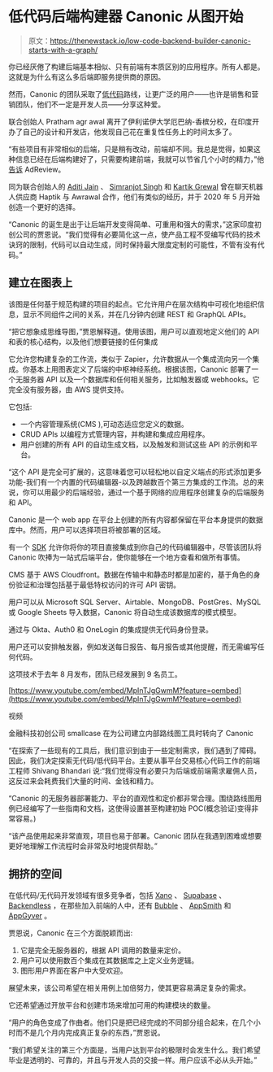 # 低代码后端构建器 Canonic 从图开始

> 原文：<https://thenewstack.io/low-code-backend-builder-canonic-starts-with-a-graph/>

你已经厌倦了构建后端基本相似、只有前端有本质区别的应用程序。所有人都是。这就是为什么有这么多后端即服务提供商的原因。

然而，Canonic 的团队采取了[低代码](https://thenewstack.io/using-apis-with-low-code-tools-9-best-practices/)路线，让更广泛的用户——也许是销售和营销团队，他们不一定是开发人员——分享这种爱。

联合创始人 Pratham agr awal 离开了伊利诺伊大学厄巴纳-香槟分校，在印度开办了自己的设计和开发店，他发现自己花在重复性任务上的时间太多了。

“有些项目有非常相似的后端，只是稍有改动，前端却不同。我总是觉得，如果这种信息已经在后端构建好了，只需要构建前端，我就可以节省几个小时的精力，”他[告诉](https://www.theadreview.com/meet-pratham-agrawal/) AdReview。

同为联合创始人的 [Aditi Jain](https://www.linkedin.com/in/aditi-jain-001b766b/?originalSubdomain=in) 、 [Simranjot Singh](https://www.linkedin.com/in/iamsimranjot/?originalSubdomain=in) 和 [Kartik Grewal](https://www.linkedin.com/in/kartikgrewal/?originalSubdomain=in) 曾在聊天机器人供应商 Haptik 与 Awrawal 合作，他们有类似的经历，并于 2020 年 5 月开始创造一个更好的选择。

“Canonic 的诞生是出于让后端开发变得简单、可重用和强大的需求，”这家印度初创公司的贾恩说。“我们觉得有必要简化这一点，使产品工程不受编写代码的技术诀窍的限制，代码可以自动生成，同时保持最大限度定制的可能性，不管有没有代码。”

## 建立在图表上

该图是任何基于规范构建的项目的起点。它允许用户在层次结构中可视化地组织信息，显示不同组件之间的关系，并在几分钟内创建 REST 和 GraphQL APIs。

“把它想象成思维导图，”贾恩解释道。使用该图，用户可以直观地定义他们的 API 和表的核心结构，以及他们想要链接的任何集成

它允许您构建复杂的工作流，类似于 Zapier，允许数据从一个集成流向另一个集成。你基本上用图表定义了后端的中枢神经系统。根据该图，Canonic 部署了一个无服务器 API 以及一个数据库和任何相关服务，比如触发器或 webhooks。它完全没有服务器，由 AWS 提供支持。

它包括:

*   一个内容管理系统(CMS ),可动态适应您定义的数据。
*   CRUD APIs 以编程方式管理内容，并构建和集成应用程序。
*   用户创建的所有 API 的自动生成文档，以及触发和测试这些 API 的示例和平台。

“这个 API 是完全可扩展的，这意味着您可以轻松地以自定义端点的形式添加更多功能-我们有一个内置的代码编辑器-以及跨越数百个第三方集成的工作流。总的来说，你可以用最少的后端经验，通过一个基于网络的应用程序创建复杂的后端服务和 API。

Canonic 是一个 web app 在平台上创建的所有内容都保留在平台本身提供的数据库中。然而，用户可以选择项目将被部署的区域。

有一个 [SDK](https://canonic.dev/features/sdk/) 允许你将你的项目直接集成到你自己的代码编辑器中，尽管该团队将 Canonic 吹捧为一站式后端平台，使你能够在一个地方查看和做所有事情。

CMS 基于 AWS Cloudfront。数据在传输中和静态时都是加密的，基于角色的身份验证和治理包括基于最低特权访问的许可 API 密钥。

用户可以从 Microsoft SQL Server、Airtable、MongoDB、PostGres、MySQL 或 Google Sheets 导入数据，Canonic 将自动生成该数据库的模式模型。

通过与 Okta、Auth0 和 OneLogin 的集成提供无代码身份登录。

用户还可以安排触发器，例如发送每日报告、每月报告或其他提醒，而无需编写任何代码。

这项技术于去年 8 月发布，团队已经发展到 9 名员工。

[https://www.youtube.com/embed/MpInTJgGwmM?feature=oembed](https://www.youtube.com/embed/MpInTJgGwmM?feature=oembed)

视频

金融科技初创公司 smallcase 在为公司建立内部路线图工具时转向了 Canonic

“在探索了一些现有的工具后，我们意识到由于一些定制需求，我们遇到了障碍。因此，我们决定探索无代码/低代码平台。主要从事平台交易核心代码工作的前端工程师 Shivang Bhandari 说:“我们觉得没有必要只为后端或前端需求雇佣人员，这反过来会耗费我们大量的时间、金钱和精力。

“Canonic 的无服务器部署能力、平台的直观性和定价都非常合理。围绕路线图用例已经编写了一些指南和文档，这使得设置甚至构建初始 POC(概念验证)变得非常容易。)

“该产品使用起来非常直观，项目也易于部署。Canonic 团队在我遇到困难或想要更好地理解工作流程时会非常及时地提供帮助。”

## 拥挤的空间

在低代码/无代码开发领域有很多竞争者，包括 [Xano](https://www.xano.com/) 、 [Supabase](https://thenewstack.io/supabase-takes-aim-at-firebase-with-a-scalable-postgres-service/) 、 [Backendless](https://thenewstack.io/backendless-badass-baas) ，在那些加入前端的人中，还有 [Bubble](https://bubble.io/) 、 [AppSmith](https://thenewstack.io/appsmith-an-open-source-low-code-framework-to-build-internal-apps/) 和 [AppGyver](https://www.appgyver.com/) 。

贾恩说，Canonic 在三个方面脱颖而出:

1.  它是完全无服务器的，根据 API 调用的数量来定价。
2.  用户可以使用数百个集成在其数据库之上定义业务逻辑。
3.  图形用户界面在客户中大受欢迎。

展望未来，该公司希望在相关用例上加倍努力，使其更容易满足复杂的需求。

它还希望通过开放平台和创建市场来增加可用的构建模块的数量。

“用户的角色变成了作曲者。他们只是把已经完成的不同部分组合起来，在几个小时而不是几个月内完成真正复杂的东西，”贾恩说。

“我们希望关注的第三个方面是，当用户达到平台的极限时会发生什么。我们希望毕业是透明的、可靠的，并且与开发人员的交接一样。用户应该不必从头开始。”

<svg xmlns:xlink="http://www.w3.org/1999/xlink" viewBox="0 0 68 31" version="1.1"><title>Group</title> <desc>Created with Sketch.</desc></svg>